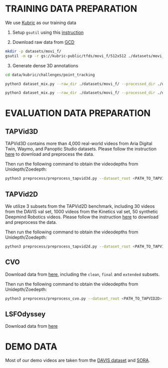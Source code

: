 # TRAINING DATA PREPARATION

We use [Kubric](https://github.com/google-research/kubric) as our training data

1. Setup `gsutil` using this [instruction](https://cloud.google.com/storage/docs/gsutil_install#linux)

2. Download raw data from [GCD](https://console.cloud.google.com/storage/browser/kubric-public/tfds/movi_f/512x512?pageState=(%22StorageObjectListTable%22:(%22f%22:%22%255B%255D%22)))

```bash
mkdir -p datasets/movi_f/
gsutil -m cp -r gs://kubric-public/tfds/movi_f/512x512 ./datasets/movi_f/
```

3. Generate dense 3D annotations

```bash
cd data/kubric/challenges/point_tracking

python3 dataset_mix.py --raw_dir ./datasets/movi_f/ --processed_dir ./datasets/kubric_processed_mix_3d --split train

python3 dataset_mix.py --raw_dir ./datasets/movi_f/ --processed_dir ./datasets/kubric_processed_mix_3d --split validation

```


# EVALUATION DATA PREPARATION

## TAPVid3D
TAPVid3D contains more than 4,000 real-world videos from Aria Digital Twin, Waymo, and Panoptic Studio datasets. Please follow the instruction [here](https://github.com/google-deepmind/tapnet/tree/main/tapnet/tapvid3d) to download and preprocess the data.

Then run the following command to obtain the videodepths from Unidepth/Zoedepth:

```bash
python3 preprocess/preprocess_tapvid3d.py --dataset_root <PATH_TO_TAPVID3D> --split <adt/drivetrack/pstudio>
```

## TAPVid2D
We utilize 3 subsets from the TAPVid2D benchmark, including 30 videos from the DAVIS val set, 1000 videos from the Kinetics val set, 50 synthetic Deepmind Robotics videos. Please follow the instruction [here](https://github.com/google-deepmind/tapnet/tree/main/tapnet/tapvid) to download and preprocess the data.

Then run the following command to obtain the videodepths from Unidepth/Zoedepth:

```bash
python3 preprocess/preprocess_tapvid2d.py --dataset_root <PATH_TO_TAPVID2D> --split <davis/rgb_stacking/kinetics> --use_zoedepth True 
```

## CVO
Download data from [here](https://github.com/16lemoing/dot), including the `clean`, `final` and `extended` subsets.

Then run the following command to obtain the videodepths from Unidepth/Zoedepth:

```bash
python3 preprocess/preprocess_cvo.py --dataset_root <PATH_TO_TAPVID2D> --split <clean/final/extended>
```

## LSFOdyssey
Download data from [here](https://github.com/wwsource/SceneTracker)


# DEMO DATA
Most of our demo videos are taken from the [DAVIS dataset](https://davischallenge.org/index.html) and [SORA](https://openai.com/sora/).